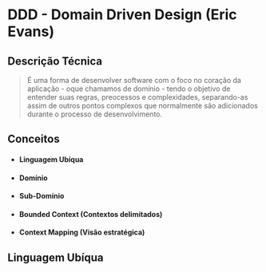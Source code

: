 # DDD - Domain Driven Design (Eric Evans)

## Descrição Técnica 

> É uma forma de desenvolver software com o foco no coração da aplicação - oque chamamos de 
> domínio - tendo o objetivo de entender suas regras, preocessos e complexidades, 
> separando-as assim de outros pontos complexos que normalmente são adicionados durante 
> o processo de desenvolvimento.

## Conceitos 

- #### Linguagem Ubíqua
- #### Domínio
- #### Sub-Domínio
- #### Bounded Context (Contextos delimitados)
- #### Context Mapping (Visão estratégica)



## Linguagem Ubíqua